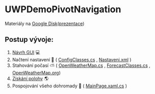 # UWPDemoPivotNavigation

Materiály na [Google Disk](https://drive.google.com/open?id=0Bx15HLISCY0RTU1RS216TjJNQk0)([prezentace](https://drive.google.com/open?id=1ROmLAStkONuPeGQ82qZ5bG3TxH2AYzdCAW0hPi54XAA))

## Postup vývoje:

1.  [Návrh GUI](https://github.com/mp3artin/UWPDemoPivotNavigation/wiki/N%C3%A1vrh-UI) :computer:
2.  Načtení nastavení  :wrench: ( [ConfigClasses.cs](https://github.com/mp3artin/UWPDemoPivotNavigation/blob/master/UWPDemoPivotNavigation/ConfigClasses.cs) , [Nastaveni.xml](https://github.com/mp3artin/UWPDemoPivotNavigation/blob/master/UWPDemoPivotNavigation/Nastaveni.xml) )
3.  Stahování počasí  :partly_sunny: ( [OpenWeatherMap.cs](https://github.com/mp3artin/UWPDemoPivotNavigation/blob/master/UWPDemoPivotNavigation/OpenWeatherMap.cs) , [ForecastClasses.cs](https://github.com/mp3artin/UWPDemoPivotNavigation/blob/master/UWPDemoPivotNavigation/ForecastClasses.cs) , [OpenWeatherMap.org](https://openweathermap.org/api)) 
4.  [Získání polohy](https://github.com/mp3artin/UWPDemoPivotNavigation/wiki/Z%C3%ADsk%C3%A1n%C3%AD-polohy) :earth_americas:
5.  Pospojování všeho dohromady  :dizzy: ( [MainPage.xaml.cs](https://github.com/mp3artin/UWPDemoPivotNavigation/blob/master/UWPDemoPivotNavigation/MainPage.xaml.cs) )
